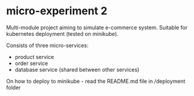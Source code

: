 # micro-experiment 2

Multi-module project aiming to simulate e-commerce system.
Suitable for kubernetes deployment (tested on minikube).

Consists of three micro-services:
- product service
- order service
- database service (shared between other services)

On how to deploy to minikube - read the README.md file in /deployment folder
